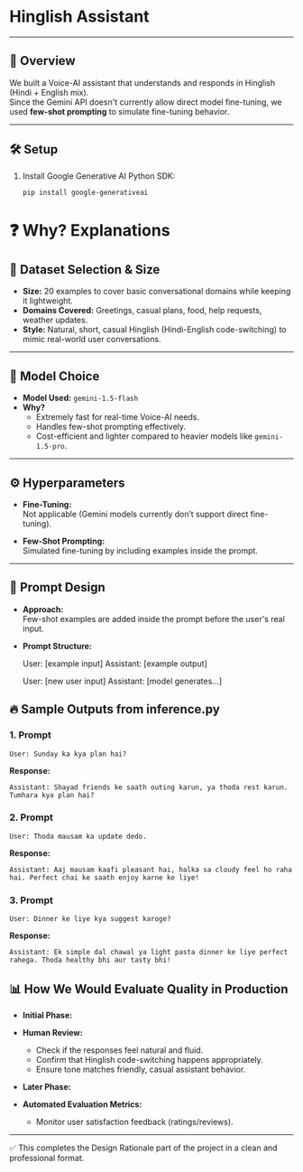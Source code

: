 # Hinglish Assistant

---

## 📖 Overview

We built a Voice-AI assistant that understands and responds in Hinglish (Hindi + English mix).  
Since the Gemini API doesn't currently allow direct model fine-tuning, we used **few-shot prompting** to simulate fine-tuning behavior.

---

## 🛠 Setup

1. Install Google Generative AI Python SDK:
   ```bash
   pip install google-generativeai


# ❓ Why? Explanations

## 📄 Dataset Selection & Size

- **Size:** 20 examples to cover basic conversational domains while keeping it lightweight.
- **Domains Covered:** Greetings, casual plans, food, help requests, weather updates.
- **Style:** Natural, short, casual Hinglish (Hindi-English code-switching) to mimic real-world user conversations.

---

## 🧠 Model Choice

- **Model Used:** `gemini-1.5-flash`
- **Why?**
  - Extremely fast for real-time Voice-AI needs.
  - Handles few-shot prompting effectively.
  - Cost-efficient and lighter compared to heavier models like `gemini-1.5-pro`.

---

## ⚙️ Hyperparameters

- **Fine-Tuning:**  
  Not applicable (Gemini models currently don’t support direct fine-tuning).
  
- **Few-Shot Prompting:**  
  Simulated fine-tuning by including examples inside the prompt.

---

## 📝 Prompt Design

- **Approach:**  
  Few-shot examples are added inside the prompt before the user's real input.

- **Prompt Structure:**
   
   User: [example input]
   Assistant: [example output]

   User: [new user input]
   Assistant: [model generates...]


## 🔥 Sample Outputs from inference.py

### 1. Prompt
```
User: Sunday ka kya plan hai?
```

**Response:**
```
Assistant: Shayad friends ke saath outing karun, ya thoda rest karun. Tumhara kya plan hai?
```

### 2. Prompt
```
User: Thoda mausam ka update dedo.
```

**Response:**
```
Assistant: Aaj mausam kaafi pleasant hai, halka sa cloudy feel ho raha hai. Perfect chai ke saath enjoy karne ke liye!
```

### 3. Prompt
```
User: Dinner ke liye kya suggest karoge?
```

**Response:**
```
Assistant: Ek simple dal chawal ya light pasta dinner ke liye perfect rahega. Thoda healthy bhi aur tasty bhi!
```



## 📊 How We Would Evaluate Quality in Production

- **Initial Phase:**
- **Human Review:**
  - Check if the responses feel natural and fluid.
  - Confirm that Hinglish code-switching happens appropriately.
  - Ensure tone matches friendly, casual assistant behavior.

- **Later Phase:**
- **Automated Evaluation Metrics:**
  - Monitor user satisfaction feedback (ratings/reviews).

---

✅ This completes the Design Rationale part of the project in a clean and professional format.


